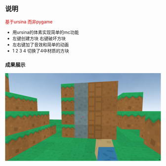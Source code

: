 ## 说明
<font color=#CF0000 >基于ursina 而非pygame</font>
* 用ursina的体素实现简单的mc功能
* 左键创建方块 右键破坏方块
* 左右键加了音效和简单的动画
* 1 2 3 4 切换了4中材质的方块
### 成果展示
![img.png](img.png)